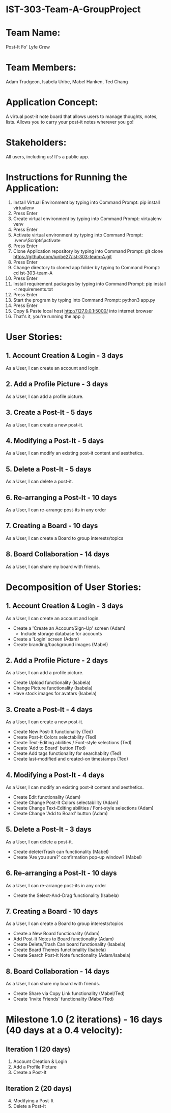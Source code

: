 # IST-303-Team-A-GroupProject
# Team Name: 
Post-It Fo' Lyfe Crew
# Team Members:
Adam Trudgeon, Isabela Uribe, Mabel Hanken, Ted Chang
# Application Concept:
A virtual post-it note board that allows users to manage thoughts, notes, lists. Allows you to carry your post-it notes wherever you go! 
# Stakeholders: 
All users, including us! It's a public app.
# Instructions for Running the Application:
1. Install Virtual Environment by typing into Command Prompt: pip install virtualenv
2. Press Enter
3. Create virtual environment by typing into Command Prompt: virtualenv venv
4. Press Enter
5. Activate virtual environment by typing into Command Prompt: .\venv\Scripts\activate
6. Press Enter
7. Clone Application repository by typing into Command Prompt: git clone https://github.com/iuribe27/ist-303-team-A.git
8. Press Enter
9. Change directory to cloned app folder by typing to Command Prompt: cd ist-303-team-A
10. Press Enter
11. Install requirement packages by typing into Command Prompt: pip install -r requirements.txt
12. Press Enter
13. Start the program by typing into Command Prompt: python3 app.py
14. Press Enter
15. Copy & Paste local host http://127.0.0.1:5000/ into internet browser 
16. That's it, you're running the app :)
# User Stories:
## 1. Account Creation & Login - 3 days
As a User, I can create an account and login. 
## 2. Add a Profile Picture - 3 days
As a User, I can add a profile picture.
## 3. Create a Post-It - 5 days
As a User, I can create a new post-it.
## 4. Modifying a Post-It - 5 days
As a User, I can modify an existing post-it content and aesthetics. 
## 5. Delete a Post-It - 5 days
As a User, I can delete a post-it.
## 6. Re-arranging a Post-It - 10 days
As a User, I can re-arrange post-its in any order
## 7. Creating a Board - 10 days
As a User, I can create a Board to group interests/topics
## 8. Board Collaboration - 14 days
As a User, I can share my board with friends. 
# Decomposition of User Stories:
## 1. Account Creation & Login - 3 days
As a User, I can create an account and login. 
- Create a 'Create an Account/Sign-Up' screen (Adam)
  - Include storage database for accounts
- Create a 'Login' screen (Adam)
- Create branding/background images (Mabel)
## 2. Add a Profile Picture - 2 days
As a User, I can add a profile picture.
- Create Upload functionality (Isabela)
- Change Picture functionality (Isabela)
- Have stock images for avatars (Isabela)
## 3. Create a Post-It - 4 days
As a User, I can create a new post-it.
- Create New Post-It functionality (Ted)
- Create Post-It Colors selectability (Ted)
- Create Text-Editing abilities / Font-style selections (Ted)
- Create 'Add to Board' button (Ted)
- Create Add tags functionality for searchablity (Ted)
- Create last-modified and created-on timestamps (Ted)
## 4. Modifying a Post-It - 4 days
As a User, I can modify an existing post-it content and aesthetics. 
- Create Edit functionality (Adam)
- Create Change Post-It Colors selectability (Adam)
- Create Change Text-Editing abilities / Font-style selections (Adam)
- Create Change 'Add to Board' button (Adam)
## 5. Delete a Post-It - 3 days
As a User, I can delete a post-it.
- Create delete/Trash can functionality (Mabel)
- Create 'Are you sure?' confirmation pop-up window? (Mabel)
## 6. Re-arranging a Post-It - 10 days
As a User, I can re-arrange post-its in any order
- Create the Select-And-Drag functionality (Isabela)
## 7. Creating a Board - 10 days
As a User, I can create a Board to group interests/topics
- Create a New Board functionality (Adam)
- Add Post-It Notes to Board functionality (Adam)
- Create Delete/Trash Can board functionality (Isabela)
- Create Board Themes functionality (Isabela)
- Create Search Post-It Note functionality (Adam/Isabela)
## 8. Board Collaboration - 14 days
As a User, I can share my board with friends. 
- Create Share via Copy Link functionality (Mabel/Ted)
- Create 'Invite Friends' functionality (Mabel/Ted)
# Milestone 1.0 (2 iterations) - 16 days (40 days at a 0.4 velocity):
## Iteration 1 (20 days)
1. Account Creation & Login
2. Add a Profile Picture
3. Create a Post-It
## Iteration 2 (20 days)
4. Modifying a Post-It
5. Delete a Post-It
